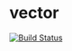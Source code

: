 # vector
[![Build Status](https://travis-ci.org/SVolkoff/vector.svg?branch=master)](https://travis-ci.org/SVolkoff/vector)
